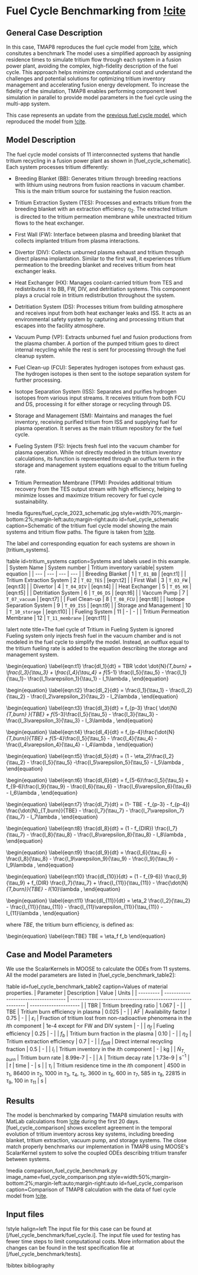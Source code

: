 # Fuel Cycle Benchmarking from [!cite](meschini2023modeling)

## General Case Description

In this case, TMAP8 reproduces the fuel cycle model from [!cite](meschini2023modeling), which consitutes a benchmark
The model uses a simplified approach by assigning residence times to simulate tritium flow through each system in a fusion power plant, avoiding the complex, high-fidelity description of the fuel cycle. This approach helps minimize computational cost and understand the challenges and potential solutions for optimizing tritium inventory management and accelerating fusion energy development.
To increase the fidelity of the simulation, TMAP8 enables performing component level simulation in parallel to provide model parameters in the fuel cycle using the multi-app system. 

This case represents an update from the [previous fuel cycle model](add_link_to_other_fuel_cycle_documentation), which reproduced the model from [!cite](Abdou2021). 

## Model Description

The fuel cycle model consists of 11 interconnected systems that handle tritium recycling in a fusion power plant as shown in [fuel_cycle_schematic]. Each system processes tritium differently:

- Breeding Blanket (BB): Generates tritium through breeding reactions with lithium using neutrons from fusion reactions in vacuum chamber. This is the main tritium source for sustaining the fusion reaction.

- Tritium Extraction System (TES): Processes and extracts tritium from the breeding blanket with an extraction efficiency $\eta_2$. The extracted tritium is directed to the tritium permeation membrane while unextracted tritium flows to the heat exchanger.

- First Wall (FW): Interface between plasma and breeding blanket that collects implanted tritium from plasma interactions.

- Divertor (DIV): Collects unburned plasma exhaust and tritium through direct plasma implantation. Similar to the first wall, it experiences tritium permeation to the breeding blanket and receives tritium from heat exchanger leaks.

- Heat Exchanger (HX): Manages coolant-carried tritium from TES and redistributes it to BB, FW, DIV, and detritiation systems. This component plays a crucial role in tritium redistribution throughout the system.

- Detritiation System (DS): Processes tritium from building atmosphere and receives input from both heat exchanger leaks and ISS. It acts as an environmental safety system by capturing and processing tritium that escapes into the facility atmosphere.

- Vacuum Pump (VP): Extracts unburned fuel and fusion productions from the plasma chamber. A portion of the pumped tritium goes to direct internal recycling while the rest is sent for processing through the fuel cleanup system.

- Fuel Clean-up (FCU): Seperates hydrogen isotopes from exhaust gas. The hydrogen isotopes is then sent to the isotope separation system for further processing.

- Isotope Separation System (ISS): Separates and purifies hydrogen isotopes from various input streams. It receives tritium from both FCU and DS, processing it for either storage or recycling through DS.

- Storage and Management (SM): Maintains and manages the fuel inventory, receiving purified tritium from ISS and supplying fuel for plasma operation. It serves as the main tritium repository for the fuel cycle.

- Fueling System (FS): Injects fresh fuel into the vacuum chamber for plasma operation. While not directly modeled in the tritium inventory calculations, its function is represented through an outflux term in the storage and management system equations equal to the tritium fueling rate.

- Tritium Permeation Membrane (TPM): Provides additional tritium recovery from the TES output stream with high efficiency, helping to minimize losses and maximize tritium recovery for fuel cycle sustainability.

!media figures/fuel_cycle_2023_schematic.jpg
       style=width:70%;margin-bottom:2%;margin-left:auto;margin-right:auto
       id=fuel_cycle_schematic
       caption=Schematic of the tritium fuel cycle model showing the main systems and tritium flow paths. The figure is taken from [!cite](meschini2023modeling).

The label and corresponding equation for each systems are shown in [tritium_systems].

!table id=tritium_systems caption=Systems and labels used in this example.
| System Name | System number | Tritium inventory variable| system equation |
| --- | --- | --- | --- |
| Breeding Blanket                       | 1  | `T_01_BB`       | [eqn:t1] |
| Tritium Extraction System              | 2  | `T_02_TES`      | [eqn:t2] |
| First Wall                             | 3  | `T_03_FW`       | [eqn:t3] |
| Divertor                               | 4  | `T_04_DIV`      | [eqn:t4] |
| Heat Exchanger                         | 5  | `T_05_HX`       | [eqn:t5] |
| Detritiation System                    | 6  | `T_06_DS`       | [eqn:t6] |
| Vaccum Pump                            | 7  | `T_07_vacuum`   | [eqn:t7] |
| Fuel Clean-up                          | 8  | `T_08_FCU`      | [eqn:t8] |
| Isotope Separation System              | 9  | `T_09_ISS`      | [eqn:t9] |
| Storage and Management                 | 10 | `T_10_storage`  | [eqn:t10] |
| Fueling System                         | 11 | -               | -         |
| Tritium Permeation Membrane            | 12 | `T_11_membrane` | [eqn:t11] |

!alert note title=The fuel cycle of Tritium in Fueling System is ignored
Fueling system only injects fresh fuel in the vacuum chamber and is not modeled in the fuel cycle to simplify the model. Instead, an outflux equal to the tritium fueling rate is added to the equation describing the storage and management system.

\begin{equation}
\label{eqn:t1}
\frac{dI_1}{dt} = TBR \cdot \dot{N}_{T,burn} + \frac{I_3}{\tau_3} + \frac{I_4}{\tau_4} + f_{5-1} \frac{I_5}{\tau_5} - \frac{I_1}{\tau_1}- \frac{I_1\varepsilon_1}{\tau_1} - I_1\lambda ,
\end{equation}

\begin{equation}
\label{eqn:t2}
\frac{dI_2}{dt} = \frac{I_1}{\tau_1} - \frac{I_2}{\tau_2} - \frac{I_2\varepsilon_2}{\tau_2} - I_2\lambda ,
\end{equation}

\begin{equation}
\label{eqn:t3}
\frac{dI_3}{dt} = f_{p-3} \frac{ \dot{N}_{T,burn} }{TBE} + f_{5-3}\frac{I_5}{\tau_5} - \frac{I_3}{\tau_3} - \frac{I_3\varepsilon_3}{\tau_3} - I_3\lambda ,
\end{equation}

\begin{equation}
\label{eqn:t4}
\frac{dI_4}{dt} = f_{p-4}\frac{\dot{N}_{T,burn}}{TBE} + f_{5-4}\frac{I_5}{\tau_5} - \frac{I_4}{\tau_4} - \frac{I_4\varepsilon_4}{\tau_4}  - I_4\lambda ,
\end{equation}

\begin{equation}
\label{eqn:t5}
\frac{dI_5}{dt} = (1 - \eta_2)\frac{I_2}{\tau_2} - \frac{I_5}{\tau_5} -\frac{I_5\varepsilon_5}{\tau_5} - I_5\lambda ,
\end{equation}

\begin{equation}
\label{eqn:t6}
\frac{dI_6}{dt} = f_{5-6}\frac{I_5}{\tau_5} + f_{9-6}\frac{I_9}{\tau_9} - \frac{I_6}{\tau_6} - \frac{I_6\varepsilon_6}{\tau_6} - I_6\lambda ,
\end{equation}

\begin{equation}
\label{eqn:t7}
\frac{dI_7}{dt} = (1- TBE - f_{p-3} - f_{p-4}) \frac{\dot{N}_{T,burn}}{TBE} - \frac{I_7}{\tau_7} - \frac{I_7\varepsilon_7}{\tau_7} - I_7\lambda ,
\end{equation}

\begin{equation}
\label{eqn:t8}
\frac{dI_8}{dt} = (1 - f_{DIR}) \frac{I_7}{\tau_7} - \frac{I_8}{\tau_8} - \frac{I_8\varepsilon_8}{\tau_8} - I_8\lambda ,
\end{equation}

\begin{equation}
\label{eqn:t9}
\frac{dI_9}{dt} =  \frac{I_6}{\tau_6} + \frac{I_8}{\tau_8} - \frac{I_9\varepsilon_9}{\tau_9} - \frac{I_9}{\tau_9} - I_9\lambda ,
\end{equation}

\begin{equation}
\label{eqn:t10}
\frac{dI_{10}}{dt} = (1 - f_{9-6}) \frac{I_9}{\tau_9} + f_{DIR} \frac{I_7}{\tau_7} + \frac{I_{11}}{\tau_{11}} - \frac{\dot{N}_{T,burn}}{TBE} - I_{10}\lambda ,
\end{equation}

\begin{equation}
\label{eqn:t11}
\frac{dI_{11}}{dt} = \eta_2 \frac{I_2}{\tau_2} - \frac{I_{11}}{\tau_{11}} - \frac{I_{11}\varepsilon_{11}}{\tau_{11}} - I_{11}\lambda ,
\end{equation}

where $TBE$, the tritium burn efficiency, is defined as:

\begin{equation}
\label{eqn:TBE}
TBE = \eta_f f_b
\end{equation}


## Case and Model Parameters

We use the ScalarKernels in MOOSE to calculate the ODEs from 11 systems. All the model parameters are listed in [fuel_cycle_benchmark_table2]:

!table id=fuel_cycle_benchmark_table2 caption=Values of material properties.
| Parameter | Description                          | Value                                                       | Units                 |
| --------- | ------------------------------------ | ----------------------------------------------------------- | --------------------- |
| TBR       | Tritium breeding ratio               | 1.067                                                       | -                     |
| TBE       | Tritium burn efficiency in plasma    | 0.025                                                       | -                     |
| AF        | Availability factor                  | 0.75                                                        | -                     |
| $\varepsilon_i$ | Fraction of tritium lost from non-radioactive phenomena in the $i$th component | 1e-4 except for FW and DIV system            | -               |
| $\eta_f$  | Fueling efficiency                   | 0.25                                                        | -                     |
| $f_b$     | Tritium burn fraction in the plasma  | 0.10                                                        | -                     |
| $\eta_2$  | Tritium extraction efficiency        | 0.7                                                         | -                     |
| $f_{DIR}$ | Direct internal recycling fraction   | 0.5                                                         | -                     |
| $I_i$     | Tritium inventory in the $i$th component | -                                                       | kg                    |
| $\dot{N}_{T,burn}$ | Tritium burn rate           | 8.99e-7                                                     | -                     |
| $\lambda$ | Tritium decay rate                   | 1.73e-9                                                     | s$^{-1}$              |
| $t$       | time                                 | -                                                           | s                     |
| $\tau_i$  | Tritium residence time in the $i$th component | 4500 in $\tau_1$, 86400 in $\tau_2$, 1000 in $\tau_3$, $\tau_4$, $\tau_5$, 3600 in $\tau_6$, 600 in $\tau_7$, 585 in $\tau_8$, 22815 in $\tau_9$, 100 in $\tau_11$ | s                     |



## Results

The model is benchmarked by comparing TMAP8 simulation results with MatLab calculations from [!cite](meschini2023modeling) during the first 20 days. [fuel_cycle_comparison] shows excellent agreement in the temporal evolution of tritium inventory across key systems, including breeding blanket, tritium extraction, vacuum pump, and storage systems. The close match properly benchmarks our implementation in TMAP8 using MOOSE's ScalarKernel system to solve the coupled ODEs describing tritium transfer between systems.

!media comparison_fuel_cycle_benchmark.py
       image_name=fuel_cycle_comparison.png
       style=width:50%;margin-bottom:2%;margin-left:auto;margin-right:auto
       id=fuel_cycle_comparison
       caption=Comparison of TMAP8 calculation with the data of fuel cycle model from [!cite](meschini2023modeling).

## Input files

!style halign=left
The input file for this case can be found at [/fuel_cycle_benchmark/fuel_cycle.i]. The input file used for testing has fewer time steps to limit computational costs. More information about the changes can be found in the test specification file at [/fuel_cycle_benchmark/tests].

!bibtex bibliography
